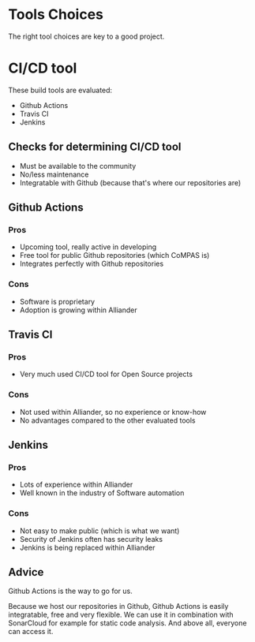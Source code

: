 # Tools Choices
The right tool choices are key to a good project.
# CI/CD tool
These build tools are evaluated:
- Github Actions
- Travis CI
- Jenkins

## Checks for determining CI/CD tool
- Must be available to the community
- No/less maintenance
- Integratable with Github (because that's where our repositories are)

## Github Actions
### Pros
- Upcoming tool, really active in developing
- Free tool for public Github repositories (which CoMPAS is)
- Integrates perfectly with Github repositories

### Cons
- Software is proprietary
- Adoption is growing within Alliander

## Travis CI
### Pros
- Very much used CI/CD tool for Open Source projects

### Cons
- Not used within Alliander, so no experience or know-how
- No advantages compared to the other evaluated tools

## Jenkins
### Pros
- Lots of experience within Alliander
- Well known in the industry of Software automation

### Cons
- Not easy to make public (which is what we want)
- Security of Jenkins often has security leaks
- Jenkins is being replaced within Alliander

## Advice
Github Actions is the way to go for us.

Because we host our repositories in Github, Github Actions is easily integratable, free and very flexible.
We can use it in combination with SonarCloud for example for static code analysis.
And above all, everyone can access it.
